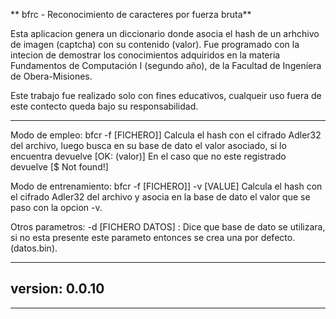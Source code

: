 ** bfrc - Reconocimiento de caracteres por fuerza bruta**

Esta aplicacion genera un diccionario donde asocia el hash de un arhchivo de imagen (captcha) con su contenido (valor).
Fue programado con la intecion de demostrar los conocimientos adquiridos en la materia Fundamentos de Computación I (segundo año),
de la Facultad de Ingeníera de Obera-Misiones.

Este trabajo fue realizado solo con fines educativos, cualqueir uso fuera de este contecto queda bajo su responsabilidad.

---

Modo de empleo:  bfcr -f [FICHERO]]
Calcula el hash con el cifrado Adler32 del archivo, luego busca en su base de dato el valor asociado, si lo encuentra devuelve [OK: (valor)]
En el caso que no este registrado devuelve [$ Not found!]

Modo de entrenamiento: bfcr -f [FICHERO]] -v [VALUE]
Calcula el hash con el cifrado Adler32 del archivo y asocia en la base de dato el valor que se paso con la opcion -v.

Otros parametros:
	-d [FICHERO DATOS] : Dice que base de dato se utilizara, si no esta presente este parameto entonces se crea una por defecto. (datos.bin).

---

## version: 0.0.10
---




